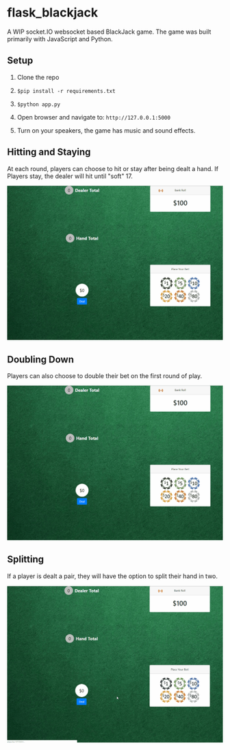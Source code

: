 # flask_blackjack
A WIP socket.IO websocket based BlackJack game. The game was built primarily with JavaScript and Python.

## Setup

1. Clone the repo

2. `$pip install -r requirements.txt`

3. `$python app.py`

4. Open browser and navigate to: `http://127.0.0.1:5000`

5. Turn on your speakers, the game has music and sound effects. 

## Hitting and Staying

At each round, players can choose to hit or stay after being dealt a hand. If Players stay, the dealer will hit until "soft" 17.

![](/readme_images/stay.gif)

## Doubling Down

Players can also choose to double their bet on the first round of play.

![](/readme_images/double.gif)

## Splitting

If a player is dealt a pair, they will have the option to split their hand in two.

![](/readme_images/split.gif)




